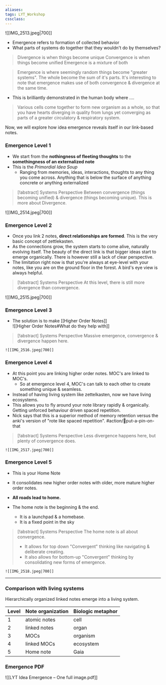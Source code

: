 ```yaml
---
aliases:
tags: LYT_Workshop 
cssclass: 
---
```


![[IMG_2513.jpeg|700]]

- Emergence refers to formation of collected behavior
- What parts of systems do together that they wouldn't do by themselves?

> Divergence is when things become unique
> Convergence is when things become unified
> Emergence is a mixture of both


> Emergence is where seemingly random things become "greater systems". The whole become the sum of it's parts.
> It's interesting to note that emergence makes use of both convergence & divergence at the same time.

- This is brilliantly demonstrated in the human body where ....
> Various cells come together to form new organism as a whole, so that you have hearts diverging in quality from lungs yet converging as parts of a greater circulatory & respiratory system.


Now, we will explore how idea emergence reveals itself in our link-based notes.

### Emergence Level 1
- We start from the **nothingness of fleeting thoughts** to the **somethingness of an externalized note**
- This is the *Primordial Idea Soup*
	- Ranging from memories, ideas, interactions, thoughts to any thing you come across. Anything that is below the surface of anything concrete or anything externalized

> [!abstract] Systems Perspective
> Between convergence (things becoming unified) & divergence (things becoming unique). This is more about Divergence.

![[IMG_2514.jpeg|700]]
### Emergence Level 2
- Once you link 2 notes, **direct relationships are formed**. This is the very basic concept of zettlekasten.
- As the connections grow, the system starts to come alive, naturally evolving itself. The beauty of the direct link is that bigger ideas start to emerge organically. There is however still a lack of clear perspective.
- The limitation right now is that you're always at eye-level with your notes, like you are on the ground floor in the forest. A bird's eye view is always helpful.

> [!abstract] Systems Perspective
> At this level, there is still more divergence than convergence.

![[IMG_2515.jpeg|700]]
### Emergence Level 3
- The solution is to make [[Higher Order Notes]]  
![[Higher Order Notes#What do they help with]]

> [!abstract] Systems Perspective
> Massive emergence, convergence & divergence happen here.

	![[IMG_2516.jpeg|700]]
### Emergence Level 4
- At this point you are linking higher order notes. MOC's are linked to MOC's.
	- So at emergence level 4, MOC's can talk to each other to create something unique & seamless.
- Instead of having living system like zettelkasten, now we have living ecosystems.
- This allows you to fly around your note library rapidly & organically. Getting unforced behaviour driven spaced repetition.
- Nick says that this is a superior method of memory retention versus the anki's version of "rote like spaced repetition". #action/📌put-a-pin-on-that 

> [!abstract] Systems Perspective
> Less divergence happens here, but plenty of convergence does.

	![[IMG_2517.jpeg|700]]
### Emergence Level 5
- This is your Home Note
- It consolidates new higher order notes with older, more mature higher order notes.
- **All roads lead to home.**

- The home note is the beginning & the end.
	- It is a launchpad & a homebase. 
	- It is a fixed point in the sky

> [!abstract] Systems Perspective
> The home note is all about convergence.
> - It allows for top down "Convergent" thinking like navigating & deliberate creating.
> - It also allows for bottom-up "Convergent" thinking by consolidating new forms of emergence. 


	![[IMG_2518.jpeg|700]]

---

### Comparison with living systems
Hierarchically organized linked notes emerge into a living system.

| Level | Note organization | Biologic metaphor |
|-------|-------------------|-------------------|
| 1     | atomic notes      | cell              |
| 2     | linked notes      | organ             |
| 3     | MOCs              | organism          |
| 4     | linked MOCs       | ecosystem         |
| 5     | Home note         | Gaia              |


### Emergence PDF 
![[LYT Idea Emergence – One full image.pdf]]



